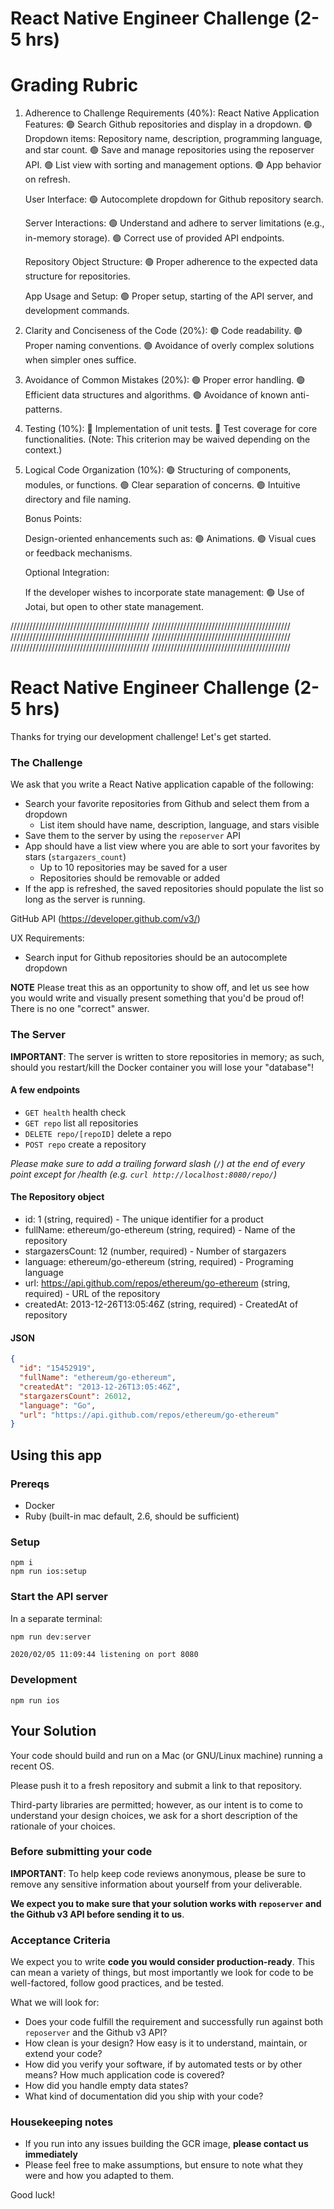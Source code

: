 # React Native Engineer Challenge (2-5 hrs)
# Grading Rubric

1.  Adherence to Challenge Requirements (40%):
    React Native Application Features:
    🟢 Search Github repositories and display in a dropdown.
    🟢 Dropdown items: Repository name, description, programming language, and star count.
    🟢 Save and manage repositories using the reposerver API.
    🟢 List view with sorting and management options.
    🟢 App behavior on refresh.

    User Interface:
    🟢 Autocomplete dropdown for Github repository search.

    Server Interactions:
    🟢 Understand and adhere to server limitations (e.g., in-memory storage).
    🟢 Correct use of provided API endpoints.

    Repository Object Structure:
    🟢 Proper adherence to the expected data structure for repositories.

    App Usage and Setup:
    🟢 Proper setup, starting of the API server, and development commands.

2.  Clarity and Conciseness of the Code (20%):
    🟢 Code readability.
    🟢 Proper naming conventions.
    🟢 Avoidance of overly complex solutions when simpler ones suffice.
3.  Avoidance of Common Mistakes (20%):
    🟢 Proper error handling.
    🟢 Efficient data structures and algorithms.
    🟢 Avoidance of known anti-patterns.
4.  Testing (10%):
    🔴 Implementation of unit tests.
    🔴 Test coverage for core functionalities.
    (Note: This criterion may be waived depending on the context.)
5.  Logical Code Organization (10%):
    🟢 Structuring of components, modules, or functions.
    🟢 Clear separation of concerns.
    🟢 Intuitive directory and file naming.

    Bonus Points:

    Design-oriented enhancements such as:
    🟢 Animations.
    🟢 Visual cues or feedback mechanisms.

    Optional Integration:

    If the developer wishes to incorporate state management:
    🟢 Use of Jotai, but open to other state management.

////////////////////////////////////////////
////////////////////////////////////////////
////////////////////////////////////////////
////////////////////////////////////////////
////////////////////////////////////////////
////////////////////////////////////////////

# React Native Engineer Challenge (2-5 hrs)

Thanks for trying our development challenge! Let's get started.

### The Challenge

We ask that you write a React Native application capable of the following:

- Search your favorite repositories from Github and select them from a dropdown
  - List item should have name, description, language, and stars visible
- Save them to the server by using the `reposerver` API
- App should have a list view where you are able to sort your favorites by stars (`stargazers_count`)
  - Up to 10 repositories may be saved for a user
  - Repositories should be removable or added
- If the app is refreshed, the saved repositories should populate the list so long as the server is running.

GitHub API (https://developer.github.com/v3/)

UX Requirements:

- Search input for Github repositories should be an autocomplete dropdown

**NOTE** Please treat this as an opportunity to show off, and let us see how you would write and visually present something that you'd be proud of! There is no one "correct" answer.

### The Server

**IMPORTANT**: The server is written to store repositories in memory; as such, should you restart/kill the Docker container you will lose your "database"!

#### A few endpoints

- `GET health` health check
- `GET repo` list all repositories
- `DELETE repo/[repoID]` delete a repo
- `POST repo` create a repository

_Please make sure to add a trailing forward slash (`/`) at the end of every point except for /health (e.g. `curl http://localhost:8080/repo/`)_

#### The Repository object

- id: 1 (string, required) - The unique identifier for a product
- fullName: ethereum/go-ethereum (string, required) - Name of the repository
- stargazersCount: 12 (number, required) - Number of stargazers
- language: ethereum/go-ethereum (string, required) - Programing language
- url: https://api.github.com/repos/ethereum/go-ethereum (string, required) - URL of the repository
- createdAt: 2013-12-26T13:05:46Z (string, required) - CreatedAt of repository

#### JSON

```json
{
  "id": "15452919",
  "fullName": "ethereum/go-ethereum",
  "createdAt": "2013-12-26T13:05:46Z",
  "stargazersCount": 26012,
  "language": "Go",
  "url": "https://api.github.com/repos/ethereum/go-ethereum"
}
```

## Using this app

### Prereqs

- Docker
- Ruby (built-in mac default, 2.6, should be sufficient)

### Setup

```
npm i
npm run ios:setup
```

### Start the API server

In a separate terminal:

```
npm run dev:server
```

```bash
2020/02/05 11:09:44 listening on port 8080
```

### Development

```
npm run ios
```

## Your Solution

Your code should build and run on a Mac (or GNU/Linux machine) running a recent OS.

Please push it to a fresh repository and submit a link to that repository.

Third-party libraries are permitted; however, as our intent is to come to understand your design choices, we ask for a short description of the rationale of your choices.

### Before submitting your code

**IMPORTANT**: To help keep code reviews anonymous, please be sure to remove any sensitive information about yourself from your deliverable.

**We expect you to make sure that your solution works with `reposerver` and the Github v3 API before sending it to us**.

### Acceptance Criteria

We expect you to write **code you would consider production-ready**. This can mean a variety of things, but most importantly we look for code to be well-factored, follow good practices, and be tested.

What we will look for:

- Does your code fulfill the requirement and successfully run against both `reposerver` and the Github v3 API?
- How clean is your design? How easy is it to understand, maintain, or extend your code?
- How did you verify your software, if by automated tests or by other means? How much application code is covered?
- How did you handle empty data states?
- What kind of documentation did you ship with your code?

### Housekeeping notes

- If you run into any issues building the GCR image, **please contact us immediately**
- Please feel free to make assumptions, but ensure to note what they were and how you adapted to them.

Good luck!
